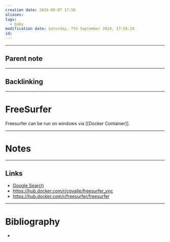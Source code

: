 ```yaml
---
creation date: 2024-09-07 17:56
aliases: 
tags:
  - baby
modification date: Saturday, 7th September 2024, 17:56:24
id:
---
```

---

## Parent note
---
## Backlinking


---
# FreeSurfer
Freesurfer can be run on windows via [[Docker Container]].

---
# Notes


---
## Links
- [Google Search](https://www.google.com/search?q=FreeSurfer)
- https://hub.docker.com/r/cgvalle/freesurfer_vnc
- https://hub.docker.com/r/freesurfer/freesurfer

---
# Bibliography
+ 